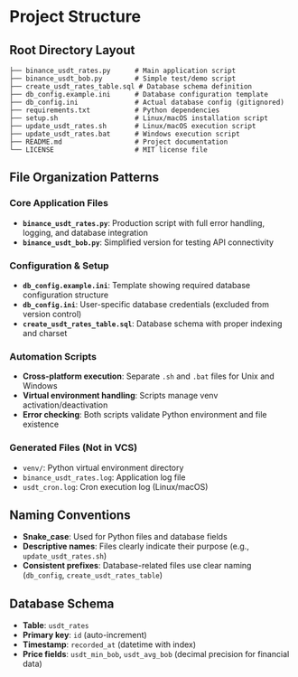 # Project Structure

## Root Directory Layout
```
├── binance_usdt_rates.py      # Main application script
├── binance_usdt_bob.py        # Simple test/demo script
├── create_usdt_rates_table.sql # Database schema definition
├── db_config.example.ini      # Database configuration template
├── db_config.ini              # Actual database config (gitignored)
├── requirements.txt           # Python dependencies
├── setup.sh                   # Linux/macOS installation script
├── update_usdt_rates.sh       # Linux/macOS execution script
├── update_usdt_rates.bat      # Windows execution script
├── README.md                  # Project documentation
└── LICENSE                    # MIT license file
```

## File Organization Patterns

### Core Application Files
- **`binance_usdt_rates.py`**: Production script with full error handling, logging, and database integration
- **`binance_usdt_bob.py`**: Simplified version for testing API connectivity

### Configuration & Setup
- **`db_config.example.ini`**: Template showing required database configuration structure
- **`db_config.ini`**: User-specific database credentials (excluded from version control)
- **`create_usdt_rates_table.sql`**: Database schema with proper indexing and charset

### Automation Scripts
- **Cross-platform execution**: Separate `.sh` and `.bat` files for Unix and Windows
- **Virtual environment handling**: Scripts manage venv activation/deactivation
- **Error checking**: Both scripts validate Python environment and file existence

### Generated Files (Not in VCS)
- `venv/`: Python virtual environment directory
- `binance_usdt_rates.log`: Application log file
- `usdt_cron.log`: Cron execution log (Linux/macOS)

## Naming Conventions
- **Snake_case**: Used for Python files and database fields
- **Descriptive names**: Files clearly indicate their purpose (e.g., `update_usdt_rates.sh`)
- **Consistent prefixes**: Database-related files use clear naming (`db_config`, `create_usdt_rates_table`)

## Database Schema
- **Table**: `usdt_rates`
- **Primary key**: `id` (auto-increment)
- **Timestamp**: `recorded_at` (datetime with index)
- **Price fields**: `usdt_min_bob`, `usdt_avg_bob` (decimal precision for financial data)